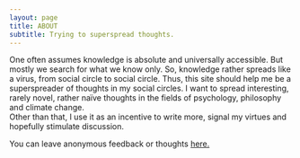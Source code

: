 ```yaml
---
layout: page
title: ABOUT
subtitle: Trying to superspread thoughts. 
---
```

One often assumes knowledge is absolute and universally accessible. But mostly we search for what we know only. So, knowledge rather spreads like a virus, from social circle to social circle. Thus, this site should help me be a superspreader of thoughts in my social circles. 
I want to spread interesting, rarely novel, rather naïve thoughts in the fields of psychology, philosophy and climate change.  
Other than that, I use it as an incentive to write more, signal my virtues and hopefully stimulate discussion. 

You can leave anonymous feedback or thoughts [here.](https://www.admonymous.co/felix_gross)
